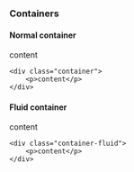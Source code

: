 ### Containers

#### Normal container
<div class="p-4 background-light-grey">
	<div class="container elevation-1 background-primary">
		<p>content</p>
	</div>
</div>

```
<div class="container">
	<p>content</p>
</div>
```

#### Fluid container
<div class="p-4 background-light-grey">
	<div class="container-fluid elevation-1 background-primary">
		<p>content</p>
	</div>
</div>

```
<div class="container-fluid">
	<p>content</p>
</div>
```
